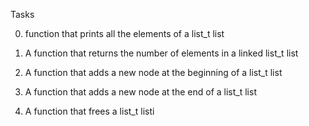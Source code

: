 Tasks

0. function that prints all the elements of a list_t list

1. A function that returns the number of elements in a linked list_t list

2. A function that adds a new node at the beginning of a list_t list

3. A function that adds a new node at the end of a list_t list

4. A function that frees a list_t listi
